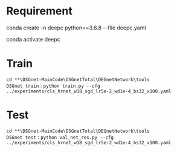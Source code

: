 # Requirement
conda create -n deepc python==3.6.8 --file deepc.yaml

conda activate deepc




# Train
```
cd **\DSGnet-MainCode\DSGnetTotal\DEGnetNetwork\tools 
DSGnet train：python train.py --cfg ../experiments/cls_hrnet_w18_sgd_lr5e-2_wd1e-4_bs32_x100.yaml
```
# Test
```
cd **\DSGnet-MainCode\DSGnetTotal\DEGnetNetwork\tools 
DSGnet test：python val_net_res.py --cfg ../experiments/cls_hrnet_w18_sgd_lr5e-2_wd1e-4_bs32_x100.yaml
```
